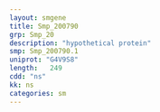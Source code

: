 ```yaml
---
layout: smgene
title: Smp_200790
grp: Smp_20
description: "hypothetical protein"
smp: Smp_200790.1
uniprot: "G4V9S8"
length:   249
cdd: "ns"
kk: ns
categories: sm
---
```

